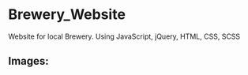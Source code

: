 # Brewery_Website

Website for local Brewery. Using JavaScript, jQuery, HTML, CSS, SCSS

## Images:
